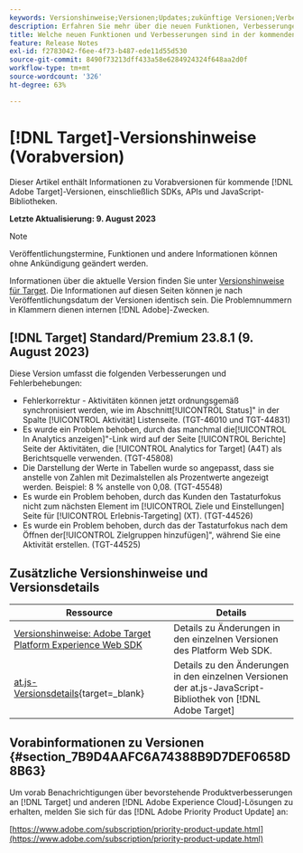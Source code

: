 ```yaml
---
keywords: Versionshinweise;Versionen;Updates;zukünftige Versionen;Verbesserungen;neue Funktionen;Fehlerbehebungen;Updates;Vorabversion
description: Erfahren Sie mehr über die neuen Funktionen, Verbesserungen und Fehlerbehebungen in der kommenden Version von [!DNL Adobe Target] sowie in den zugehörigen SDKs, APIs und JavaScript-Bibliotheken.
title: Welche neuen Funktionen und Verbesserungen sind in der kommenden  [!DNL Target] -Version enthalten?
feature: Release Notes
exl-id: f2783042-f6ee-4f73-b487-ede11d55d530
source-git-commit: 8490f73213dff433a58e6284924324f648aa2d0f
workflow-type: tm+mt
source-wordcount: '326'
ht-degree: 63%

---
```


# [!DNL Target]-Versionshinweise (Vorabversion)

Dieser Artikel enthält Informationen zu Vorabversionen für kommende [!DNL Adobe Target]-Versionen, einschließlich SDKs, APIs und JavaScript-Bibliotheken.

**Letzte Aktualisierung: 9. August 2023**

>[!NOTE]
>
>Veröffentlichungstermine, Funktionen und andere Informationen können ohne Ankündigung geändert werden.
>
>Informationen über die aktuelle Version finden Sie unter [Versionshinweise für Target](release-notes.md). Die Informationen auf diesen Seiten können je nach Veröffentlichungsdatum der Versionen identisch sein. Die Problemnummern in Klammern dienen internen [!DNL Adobe]-Zwecken.

## [!DNL Target] Standard/Premium 23.8.1 (9. August 2023)

Diese Version umfasst die folgenden Verbesserungen und Fehlerbehebungen:

* Fehlerkorrektur - Aktivitäten können jetzt ordnungsgemäß synchronisiert werden, wie im Abschnitt[!UICONTROL Status]&quot; in der Spalte [!UICONTROL Aktivität] Listenseite. (TGT-46010 und TGT-44831)
* Es wurde ein Problem behoben, durch das manchmal die[!UICONTROL In Analytics anzeigen]&quot;-Link wird auf der Seite [!UICONTROL Berichte] Seite der Aktivitäten, die [!UICONTROL Analytics for Target] (A4T) als Berichtsquelle verwenden. (TGT-45808)
* Die Darstellung der Werte in Tabellen wurde so angepasst, dass sie anstelle von Zahlen mit Dezimalstellen als Prozentwerte angezeigt werden. Beispiel: 8 % anstelle von 0,08. (TGT-45548)
* Es wurde ein Problem behoben, durch das Kunden den Tastaturfokus nicht zum nächsten Element im [!UICONTROL Ziele und Einstellungen] Seite für [!UICONTROL Erlebnis-Targeting] (XT). (TGT-44526)
* Es wurde ein Problem behoben, durch das der Tastaturfokus nach dem Öffnen der[!UICONTROL Zielgruppen hinzufügen]&quot;, während Sie eine Aktivität erstellen. (TGT-44525)

## Zusätzliche Versionshinweise und Versionsdetails

| Ressource | Details |
|--- |--- |
| [Versionshinweise: Adobe Target Platform Experience Web SDK](https://experienceleague.adobe.com/docs/experience-platform/edge/release-notes.html?lang=de) | Details zu Änderungen in den einzelnen Versionen des Platform Web SDK. |
| [at.js-Versionsdetails](https://experienceleague.corp.adobe.com/de/docs/target-dev/developer/client-side/at-js-implementation/target-atjs-versions.html){target=_blank} | Details zu den Änderungen in den einzelnen Versionen der at.js-JavaScript-Bibliothek von [!DNL Adobe Target] |

## Vorabinformationen zu Versionen {#section_7B9D4AAFC6A74388B9D7DEF0658D8B63}

Um vorab Benachrichtigungen über bevorstehende Produktverbesserungen an [!DNL Target] und anderen [!DNL Adobe Experience Cloud]-Lösungen zu erhalten, melden Sie sich für das [!DNL Adobe Priority Product Update] an:

[https://www.adobe.com/subscription/priority-product-update.html](https://www.adobe.com/subscription/priority-product-update.html)
